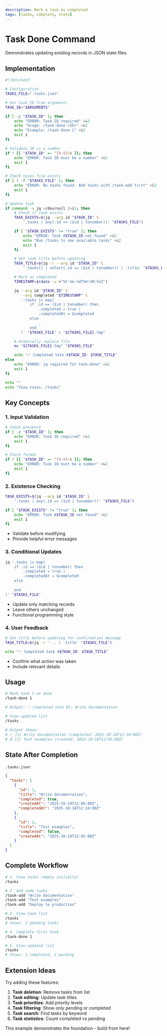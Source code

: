 ```yaml
---
description: Mark a task as completed
tags: [tasks, complete, state]
---
```


# Task Done Command

Demonstrates updating existing records in JSON state files.

## Implementation

```bash
#!/bin/bash

# Configuration
TASKS_FILE=".tasks.json"

# Get task ID from arguments
TASK_ID="$ARGUMENTS"

if [ -z "$TASK_ID" ]; then
    echo "ERROR: Task ID required" >&2
    echo "Usage: /task-done <ID>" >&2
    echo "Example: /task-done 1" >&2
    exit 1
fi

# Validate ID is a number
if ! [[ "$TASK_ID" =~ ^[0-9]+$ ]]; then
    echo "ERROR: Task ID must be a number" >&2
    exit 1
fi

# Check tasks file exists
if [ ! -f "$TASKS_FILE" ]; then
    echo "ERROR: No tasks found. Add tasks with /task-add first" >&2
    exit 1
fi

# Update task
if command -v jq >/dev/null 2>&1; then
    # Check if task exists
    TASK_EXISTS=$(jq --arg id "$TASK_ID" \
        '.tasks | any(.id == ($id | tonumber))' "$TASKS_FILE")

    if [ "$TASK_EXISTS" != "true" ]; then
        echo "ERROR: Task #$TASK_ID not found" >&2
        echo "Run /tasks to see available tasks" >&2
        exit 1
    fi

    # Get task title before updating
    TASK_TITLE=$(jq -r --arg id "$TASK_ID" \
        '.tasks[] | select(.id == ($id | tonumber)) | .title' "$TASKS_FILE")

    # Mark as completed
    TIMESTAMP=$(date -u +"%Y-%m-%dT%H:%M:%SZ")

    jq --arg id "$TASK_ID" \
       --arg completed "$TIMESTAMP" \
       '.tasks |= map(
           if .id == ($id | tonumber) then
               .completed = true |
               .completedAt = $completed
           else
               .
           end
       )' "$TASKS_FILE" > "${TASKS_FILE}.tmp"

    # Atomically replace file
    mv "${TASKS_FILE}.tmp" "$TASKS_FILE"

    echo "✅ Completed task #$TASK_ID: $TASK_TITLE"
else
    echo "ERROR: jq required for task-done" >&2
    exit 1
fi

echo ""
echo "View tasks: /tasks"
```

## Key Concepts

### 1. Input Validation
```bash
# Check presence
if [ -z "$TASK_ID" ]; then
    echo "ERROR: Task ID required" >&2
    exit 1
fi

# Check format
if ! [[ "$TASK_ID" =~ ^[0-9]+$ ]]; then
    echo "ERROR: Task ID must be a number" >&2
    exit 1
fi
```

### 2. Existence Checking
```bash
TASK_EXISTS=$(jq --arg id "$TASK_ID" \
    '.tasks | any(.id == ($id | tonumber))' "$TASKS_FILE")

if [ "$TASK_EXISTS" != "true" ]; then
    echo "ERROR: Task #$TASK_ID not found" >&2
    exit 1
fi
```
- Validate before modifying
- Provide helpful error messages

### 3. Conditional Updates
```bash
jq '.tasks |= map(
    if .id == ($id | tonumber) then
        .completed = true |
        .completedAt = $completed
    else
        .
    end
)' "$TASKS_FILE"
```
- Update only matching records
- Leave others unchanged
- Functional programming style

### 4. User Feedback
```bash
# Get title before updating for confirmation message
TASK_TITLE=$(jq -r '... | .title' "$TASKS_FILE")

echo "✅ Completed task #$TASK_ID: $TASK_TITLE"
```
- Confirm what action was taken
- Include relevant details

## Usage

```bash
# Mark task 1 as done
/task-done 1

# Output: ✅ Completed task #1: Write documentation

# View updated list
/tasks

# Output shows:
# ✅ [1] Write documentation (completed: 2025-10-18T12:10:00Z)
# ⏳ [2] Test examples (created: 2025-10-18T12:05:00Z)
```

## State After Completion

`.tasks.json`:
```json
{
  "tasks": [
    {
      "id": 1,
      "title": "Write documentation",
      "completed": true,
      "createdAt": "2025-10-18T12:00:00Z",
      "completedAt": "2025-10-18T12:10:00Z"
    },
    {
      "id": 2,
      "title": "Test examples",
      "completed": false,
      "createdAt": "2025-10-18T12:05:00Z"
    }
  ]
}
```

## Complete Workflow

```bash
# 1. View tasks (empty initially)
/tasks

# 2. Add some tasks
/task-add "Write documentation"
/task-add "Test examples"
/task-add "Deploy to production"

# 3. View task list
/tasks
# Shows: 3 pending tasks

# 4. Complete first task
/task-done 1

# 5. View updated list
/tasks
# Shows: 1 completed, 2 pending
```

## Extension Ideas

Try adding these features:

1. **Task deletion**: Remove tasks from list
2. **Task editing**: Update task titles
3. **Task priorities**: Add priority levels
4. **Task filtering**: Show only pending or completed
5. **Task search**: Find tasks by keyword
6. **Task statistics**: Count completed vs pending

This example demonstrates the foundation - build from here!
